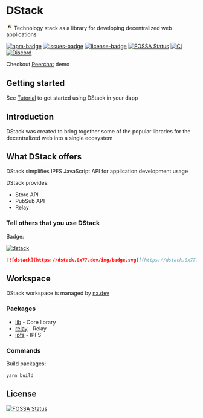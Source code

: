 # DStack

<img width="16" src="./static/img/logo.svg" /> Technology stack as a library for developing decentralized web applications

[![npm-badge]][npm] [![issues-badge]][issues] [![license-badge]][license]
[![FOSSA Status][fossa-badge]][fossa] [![CI][ci-badge]][ci] [![Discord][discord-badge]][discord]

Checkout [Peerchat](https://dstack.0x77.dev/blog/peerchat) demo

## Getting started

See [Tutorial](https://dstack.0x77.dev/docs/intro) to get started using DStack in your dapp

## Introduction

DStack was created to bring together some of the popular libraries for the decentralized web into a single ecosystem

## What DStack offers

DStack simplifies IPFS JavaScript API for application development usage

DStack provides:

- Store API
- PubSub API
- Relay

### Tell others that you use DStack

Badge:

[![dstack](https://dstack.0x77.dev/img/badge.svg)](https://dstack.0x77.dev)

```markdown
[![dstack](https://dstack.0x77.dev/img/badge.svg)](https://dstack.0x77.dev)
```

## Workspace

DStack workspace is managed by [nx.dev](https://nx.dev)

### Packages

- [lib](../packages/lib) - Core library
- [relay](../packages/relay) - Relay
- [ipfs](../packages/ipfs) - IPFS

### Commands

Build packages:

```console
yarn build
```

[license]: https://github.com/dstack-js/dstack/blob/main/LICENSE
[license-badge]: https://img.shields.io/github/license/dstack-js/dstack
[issues]: https://github.com/dstack-js/dstack/issues
[issues-badge]: https://img.shields.io/github/issues/dstack-js/dstack
[npm]: https://www.npmjs.com/package/@dstack-js/lib
[npm-badge]: https://img.shields.io/npm/v/@dstack-js/lib
[ci-badge]: https://github.com/dstack-js/dstack/actions/workflows/nx.yaml/badge.svg
[ci]: https://github.com/dstack-js/dstack/actions/workflows/nx.yaml
[fossa-badge]: https://app.fossa.com/api/projects/git%2Bgithub.com%2Fdstack-js%2Fdstack.svg?type=shield
[fossa]: https://app.fossa.com/projects/git%2Bgithub.com%2Fdstack-js%2Fdstack
[discord-badge]: https://discordapp.com/api/guilds/890305580139446322/widget.png?style=shield
[discord]: https://discord.link/dstack

## License
[![FOSSA Status](https://app.fossa.com/api/projects/git%2Bgithub.com%2Fdstack-js%2Fdstack.svg?type=large)](https://app.fossa.com/projects/git%2Bgithub.com%2Fdstack-js%2Fdstack?ref=badge_large)
